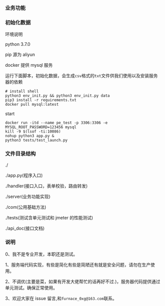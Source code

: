 ### 业务功能

### 初始化数据

环境说明

python 3.7.0

pip 源为 aliyun

docker 提供 mysql 服务

运行下面脚本，初始化数据，会生成`csv`格式的`txt`文件供我们使用以及安装服务器的依赖

```shell
# install shell
python3 env_init.py && python3 env_init.py data
pip3 install -r requirements.txt
docker pull mysql:latest
```

start
```
docker run -itd --name pe_test -p 3306:3306 -e MYSQL_ROOT_PASSWORD=123456 mysql
kill -9 $(lsof -ti:10086)
nohup python3 app.py &
python3 tests/test_launch.py
```

### 文件目录结构

./

./app.py(程序入口)

./handler(接口入口，表单校验，路由转发)

./server(业务功能实现)

./com(公用基础方法)

./tests(测试含单元测试和 jmeter 的性能测试)

./api_doc(接口文档)

### 说明

0、我不是专业开发，本职还是测试。

1、服务端代码实现，有些是简化有些是简陋还有就是安全问题，请勿在生产使用。

2、不调优(主要是菜，如果有开发大佬帮忙的话再好不过.)，服务器代码提供通过单元测试。确保正常使用。

3、欢迎大家在 issue 留言,和`furnace_0xg@163.com`联系。